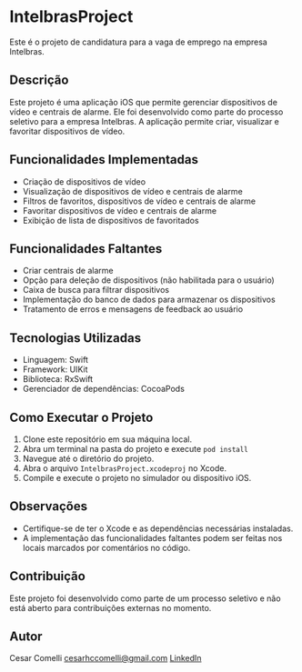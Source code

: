 
# IntelbrasProject

Este é o projeto de candidatura para a vaga de emprego na empresa Intelbras.

## Descrição

Este projeto é uma aplicação iOS que permite gerenciar dispositivos de vídeo e centrais de alarme. Ele foi desenvolvido como parte do processo seletivo para a empresa Intelbras. A aplicação permite criar, visualizar e favoritar dispositivos de vídeo.

## Funcionalidades Implementadas

-   Criação de dispositivos de vídeo
-   Visualização de dispositivos de vídeo e centrais de alarme
-   Filtros de favoritos, dispositivos de vídeo e centrais de alarme
-   Favoritar dispositivos de vídeo e centrais de alarme
-   Exibição de lista de dispositivos de favoritados

## Funcionalidades Faltantes

-   Criar centrais de alarme
-   Opção para deleção de dispositivos (não habilitada para o usuário)
-   Caixa de busca para filtrar dispositivos
-   Implementação do banco de dados para armazenar os dispositivos
-   Tratamento de erros e mensagens de feedback ao usuário

## Tecnologias Utilizadas

-   Linguagem: Swift
-   Framework: UIKit
-   Biblioteca: RxSwift
-   Gerenciador de dependências: CocoaPods

## Como Executar o Projeto

1.  Clone este repositório em sua máquina local.
2.  Abra um terminal na pasta do projeto e execute `pod install`
4.  Navegue até o diretório do projeto.
5.  Abra o arquivo `IntelbrasProject.xcodeproj` no Xcode.
6.  Compile e execute o projeto no simulador ou dispositivo iOS.

## Observações

-   Certifique-se de ter o Xcode e as dependências necessárias instaladas.
-   A implementação das funcionalidades faltantes podem ser feitas nos locais marcados por comentários no código.

## Contribuição

Este projeto foi desenvolvido como parte de um processo seletivo e não está aberto para contribuições externas no momento.

## Autor

Cesar Comelli
cesarhccomelli@gmail.com
[LinkedIn](https://www.linkedin.com/in/cesar-comelli-6a463b207/)

